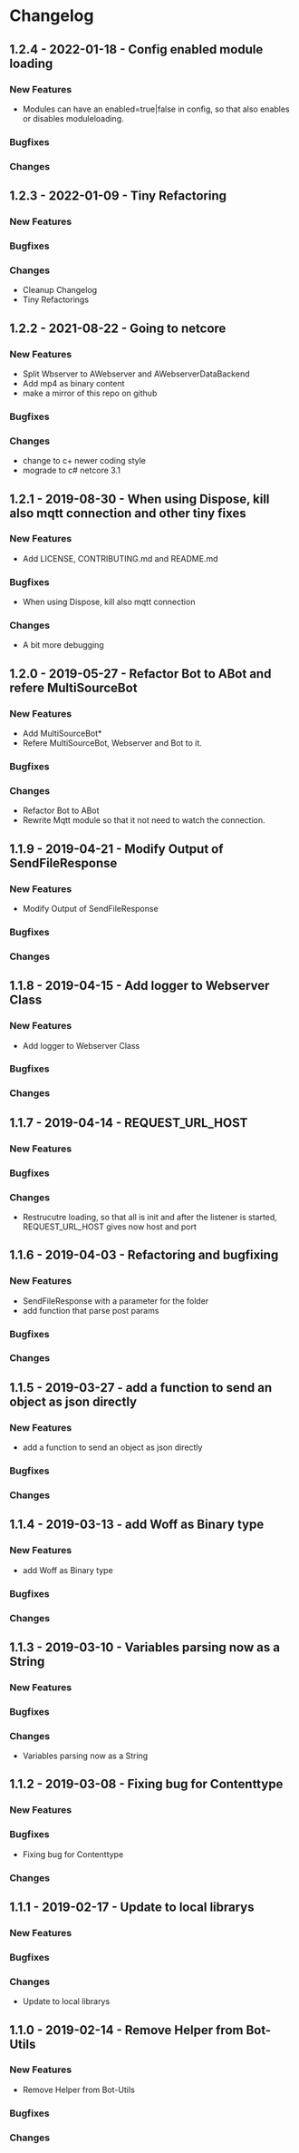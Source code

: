 # Changelog

## 1.2.4 - 2022-01-18 - Config enabled module loading
### New Features
* Modules can have an enabled=true|false in config, so that also enables or disables moduleloading.
### Bugfixes
### Changes

## 1.2.3 - 2022-01-09 - Tiny Refactoring
### New Features
### Bugfixes
### Changes
* Cleanup Changelog
* Tiny Refactorings

## 1.2.2 - 2021-08-22 - Going to netcore
### New Features
* Split Wbserver to AWebserver and AWebserverDataBackend
* Add mp4 as binary content
* make a mirror of this repo on github
### Bugfixes
### Changes
* change to c+ newer coding style
* mograde to c# netcore 3.1

## 1.2.1 - 2019-08-30 - When using Dispose, kill also mqtt connection and other tiny fixes
### New Features
* Add LICENSE, CONTRIBUTING.md and README.md
### Bugfixes
* When using Dispose, kill also mqtt connection
### Changes
* A bit more debugging

## 1.2.0 - 2019-05-27 - Refactor Bot to ABot and refere MultiSourceBot
### New Features
* Add MultiSourceBot*
* Refere MultiSourceBot, Webserver and Bot to it.
### Bugfixes
### Changes
* Refactor Bot to ABot
* Rewrite Mqtt module so that it not need to watch the connection.

## 1.1.9 - 2019-04-21 - Modify Output of SendFileResponse
### New Features
* Modify Output of SendFileResponse
### Bugfixes
### Changes

## 1.1.8 - 2019-04-15 - Add logger to Webserver Class
### New Features
* Add logger to Webserver Class
### Bugfixes
### Changes

## 1.1.7 - 2019-04-14 - REQUEST_URL_HOST
### New Features
### Bugfixes
### Changes
* Restrucutre loading, so that all is init and after the listener is started, REQUEST_URL_HOST gives now host and port

## 1.1.6 - 2019-04-03 - Refactoring and bugfixing
### New Features
* SendFileResponse with a parameter for the folder
* add function that parse post params
### Bugfixes
### Changes

## 1.1.5 - 2019-03-27 - add a function to send an object as json directly
### New Features
* add a function to send an object as json directly
### Bugfixes
### Changes

## 1.1.4 - 2019-03-13 - add Woff as Binary type
### New Features
* add Woff as Binary type
### Bugfixes
### Changes

## 1.1.3 - 2019-03-10 - Variables parsing now as a String
### New Features
### Bugfixes
### Changes
* Variables parsing now as a String

## 1.1.2 - 2019-03-08 - Fixing bug for Contenttype
### New Features
### Bugfixes
* Fixing bug for Contenttype
### Changes

## 1.1.1 - 2019-02-17 - Update to local librarys
### New Features
### Bugfixes
### Changes
* Update to local librarys

## 1.1.0 - 2019-02-14 - Remove Helper from Bot-Utils
### New Features
* Remove Helper from Bot-Utils
### Bugfixes
### Changes
